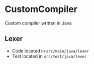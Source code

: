# CustomCompiler
Custom compiler written in Java

## Lexer
- Code located in `src/main/java/lexer`
- Test located in `src/test/java/lexer`
